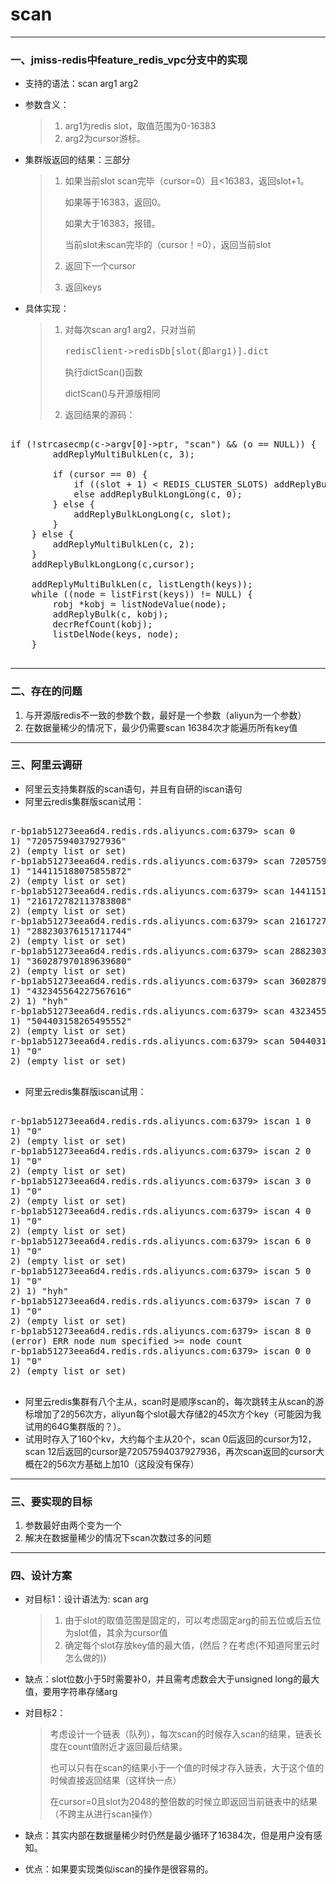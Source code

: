 # scan 

************************************************

### 一、jmiss-redis中feature\_redis_vpc分支中的实现

* 支持的语法：scan arg1 arg2
* 参数含义：
  > 1. arg1为redis slot，取值范围为0-16383
  > 2. arg2为cursor游标。

* 集群版返回的结果：三部分
  > 1. 如果当前slot scan完毕（cursor=0）且<16383，返回slot+1。
  > 
  >     如果等于16383，返回0。
  >     
  >     如果大于16383，报错。
  >     
  >     当前slot未scan完毕的（cursor！=0），返回当前slot 
  > 2. 返回下一个cursor
  > 3. 返回keys

* 具体实现：
  > 1. 对每次scan arg1 arg2，只对当前<pre>redisClient->redisDb[slot(即arg1)].dict</pre>执行dictScan()函数
  >       
  >     dictScan()与开源版相同
  > 2. 返回结果的源码：

<pre>

if (!strcasecmp(c->argv[0]->ptr, "scan") && (o == NULL)) {
		addReplyMultiBulkLen(c, 3);

		if (cursor == 0) {
			if ((slot + 1) < REDIS_CLUSTER_SLOTS) addReplyBulkLongLong(c, slot + 1);
			else addReplyBulkLongLong(c, 0);
		} else {
			addReplyBulkLongLong(c, slot);
		}
	} else {
		addReplyMultiBulkLen(c, 2);
	}
    addReplyBulkLongLong(c,cursor);

    addReplyMultiBulkLen(c, listLength(keys));
    while ((node = listFirst(keys)) != NULL) {
        robj *kobj = listNodeValue(node);
        addReplyBulk(c, kobj);
        decrRefCount(kobj);
        listDelNode(keys, node);
    }

</pre>

**************************************

### 二、存在的问题

1. 与开源版redis不一致的参数个数，最好是一个参数（aliyun为一个参数）
2. 在数据量稀少的情况下，最少仍需要scan 16384次才能遍历所有key值

**************************************

### 三、阿里云调研

* 阿里云支持集群版的scan语句，并且有自研的iscan语句
* 阿里云redis集群版scan试用：

<pre>

r-bp1ab51273eea6d4.redis.rds.aliyuncs.com:6379> scan 0
1) "72057594037927936"
2) (empty list or set)
r-bp1ab51273eea6d4.redis.rds.aliyuncs.com:6379> scan 72057594037927936
1) "144115188075855872"
2) (empty list or set)
r-bp1ab51273eea6d4.redis.rds.aliyuncs.com:6379> scan 144115188075855872
1) "216172782113783808"
2) (empty list or set)
r-bp1ab51273eea6d4.redis.rds.aliyuncs.com:6379> scan 216172782113783808
1) "288230376151711744"
2) (empty list or set)
r-bp1ab51273eea6d4.redis.rds.aliyuncs.com:6379> scan 288230376151711744
1) "360287970189639680"
2) (empty list or set)
r-bp1ab51273eea6d4.redis.rds.aliyuncs.com:6379> scan 360287970189639680
1) "432345564227567616"
2) 1) "hyh"
r-bp1ab51273eea6d4.redis.rds.aliyuncs.com:6379> scan 432345564227567616
1) "504403158265495552"
2) (empty list or set)
r-bp1ab51273eea6d4.redis.rds.aliyuncs.com:6379> scan 504403158265495552
1) "0"
2) (empty list or set)

</pre>

* 阿里云redis集群版iscan试用：

<pre>

r-bp1ab51273eea6d4.redis.rds.aliyuncs.com:6379> iscan 1 0
1) "0"
2) (empty list or set)
r-bp1ab51273eea6d4.redis.rds.aliyuncs.com:6379> iscan 2 0
1) "0"
2) (empty list or set)
r-bp1ab51273eea6d4.redis.rds.aliyuncs.com:6379> iscan 3 0
1) "0"
2) (empty list or set)
r-bp1ab51273eea6d4.redis.rds.aliyuncs.com:6379> iscan 4 0
1) "0"
2) (empty list or set)
r-bp1ab51273eea6d4.redis.rds.aliyuncs.com:6379> iscan 6 0
1) "0"
2) (empty list or set)
r-bp1ab51273eea6d4.redis.rds.aliyuncs.com:6379> iscan 5 0
1) "0"
2) 1) "hyh"
r-bp1ab51273eea6d4.redis.rds.aliyuncs.com:6379> iscan 7 0
1) "0"
2) (empty list or set)
r-bp1ab51273eea6d4.redis.rds.aliyuncs.com:6379> iscan 8 0
(error) ERR node num specified >= node count
r-bp1ab51273eea6d4.redis.rds.aliyuncs.com:6379> iscan 0 0
1) "0"
2) (empty list or set)

</pre>

* 阿里云redis集群有八个主从，scan时是顺序scan的，每次跳转主从scan的游标增加了2的56次方，aliyun每个slot最大存储2的45次方个key（可能因为我试用的64G集群版的？）。
* 试用时存入了160个kv，大约每个主从20个，scan 0后返回的cursor为12，scan 12后返回的cursor是72057594037927936，再次scan返回的cursor大概在2的56次方基础上加10（这段没有保存）

**************************************


### 三、要实现的目标

1. 参数最好由两个变为一个
2. 解决在数据量稀少的情况下scan次数过多的问题

**************************************

### 四、设计方案

* 对目标1：设计语法为:  scan arg
  > 1. 由于slot的取值范围是固定的，可以考虑固定arg的前五位或后五位为slot值，其余为cursor值
  > 2. 确定每个slot存放key值的最大值，(然后？在考虑(不知道阿里云时怎么做的))

* 缺点：slot位数小于5时需要补0，并且需考虑数会大于unsigned long的最大值，要用字符串存储arg

* 对目标2：
  > 考虑设计一个链表（队列），每次scan的时候存入scan的结果，链表长度在count值附近才返回最后结果。
  > 
  > 也可以只有在scan的结果小于一个值的时候才存入链表，大于这个值的时候直接返回结果（这样快一点）
  > 
  > 在cursor=0且slot为2048的整倍数的时候立即返回当前链表中的结果（不跨主从进行scan操作）

* 缺点：其实内部在数据量稀少时仍然是最少循环了16384次，但是用户没有感知。
* 优点：如果要实现类似iscan的操作是很容易的。

